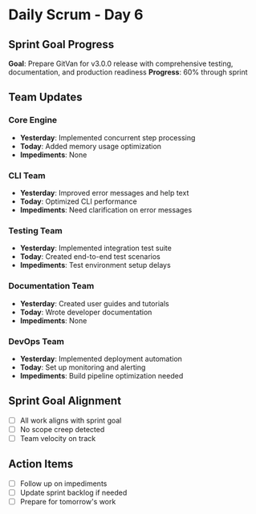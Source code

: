 # Daily Scrum - Day 6

## Sprint Goal Progress
**Goal**: Prepare GitVan for v3.0.0 release with comprehensive testing, documentation, and production readiness
**Progress**: 60% through sprint

## Team Updates

### Core Engine
- **Yesterday**: Implemented concurrent step processing
- **Today**: Added memory usage optimization
- **Impediments**: None

### CLI Team  
- **Yesterday**: Improved error messages and help text
- **Today**: Optimized CLI performance
- **Impediments**: Need clarification on error messages

### Testing Team
- **Yesterday**: Implemented integration test suite
- **Today**: Created end-to-end test scenarios
- **Impediments**: Test environment setup delays

### Documentation Team
- **Yesterday**: Created user guides and tutorials
- **Today**: Wrote developer documentation
- **Impediments**: None

### DevOps Team
- **Yesterday**: Implemented deployment automation
- **Today**: Set up monitoring and alerting
- **Impediments**: Build pipeline optimization needed

## Sprint Goal Alignment
- [ ] All work aligns with sprint goal
- [ ] No scope creep detected
- [ ] Team velocity on track

## Action Items
- [ ] Follow up on impediments
- [ ] Update sprint backlog if needed
- [ ] Prepare for tomorrow's work
